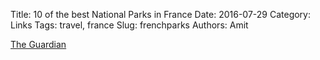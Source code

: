 Title: 10 of the best National Parks in France
Date: 2016-07-29
Category: Links
Tags: travel, france
Slug: frenchparks
Authors: Amit

[The Guardian][url]

[url]: https://www.theguardian.com/travel/2016/jun/29/10-best-national-parks-in-france